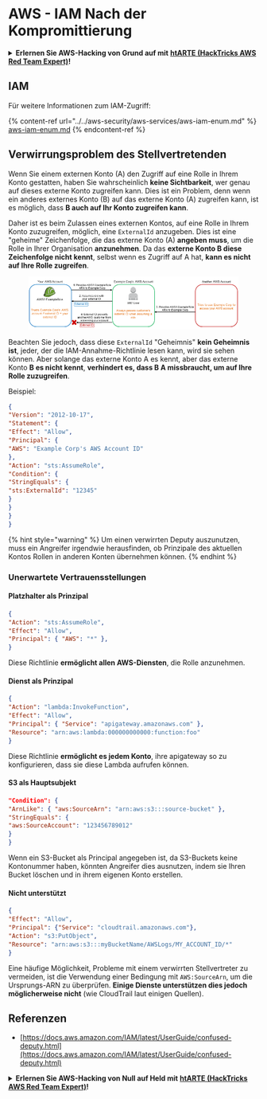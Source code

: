 # AWS - IAM Nach der Kompromittierung

<details>

<summary><strong>Erlernen Sie AWS-Hacking von Grund auf mit</strong> <a href="https://training.hacktricks.xyz/courses/arte"><strong>htARTE (HackTricks AWS Red Team Expert)</strong></a><strong>!</strong></summary>

Andere Möglichkeiten, HackTricks zu unterstützen:

* Wenn Sie Ihr **Unternehmen in HackTricks beworben sehen möchten** oder **HackTricks im PDF-Format herunterladen möchten**, überprüfen Sie die [**ABONNEMENTPLÄNE**](https://github.com/sponsors/carlospolop)!
* Holen Sie sich das [**offizielle PEASS & HackTricks-Merch**](https://peass.creator-spring.com)
* Entdecken Sie [**The PEASS Family**](https://opensea.io/collection/the-peass-family), unsere Sammlung exklusiver [**NFTs**](https://opensea.io/collection/the-peass-family)
* **Treten Sie der** 💬 [**Discord-Gruppe**](https://discord.gg/hRep4RUj7f) oder der [**Telegram-Gruppe**](https://t.me/peass) bei oder **folgen** Sie uns auf **Twitter** 🐦 [**@hacktricks_live**](https://twitter.com/hacktricks_live)**.**
* **Teilen Sie Ihre Hacking-Tricks, indem Sie PRs an die** [**HackTricks**](https://github.com/carlospolop/hacktricks) und [**HackTricks Cloud**](https://github.com/carlospolop/hacktricks-cloud) Github-Repositorys einreichen.

</details>

## IAM

Für weitere Informationen zum IAM-Zugriff:

{% content-ref url="../../aws-security/aws-services/aws-iam-enum.md" %}
[aws-iam-enum.md](../../aws-security/aws-services/aws-iam-enum.md)
{% endcontent-ref %}

## Verwirrungsproblem des Stellvertretenden

Wenn Sie einem externen Konto (A) den Zugriff auf eine Rolle in Ihrem Konto gestatten, haben Sie wahrscheinlich **keine Sichtbarkeit**, wer genau auf dieses externe Konto zugreifen kann. Dies ist ein Problem, denn wenn ein anderes externes Konto (B) auf das externe Konto (A) zugreifen kann, ist es möglich, dass **B auch auf Ihr Konto zugreifen kann**.

Daher ist es beim Zulassen eines externen Kontos, auf eine Rolle in Ihrem Konto zuzugreifen, möglich, eine `ExternalId` anzugeben. Dies ist eine "geheime" Zeichenfolge, die das externe Konto (A) **angeben muss**, um die Rolle in Ihrer Organisation **anzunehmen**. Da das **externe Konto B diese Zeichenfolge nicht kennt**, selbst wenn es Zugriff auf A hat, **kann es nicht auf Ihre Rolle zugreifen**.

<figure><img src="../../../.gitbook/assets/image (1) (7).png" alt=""><figcaption></figcaption></figure>

Beachten Sie jedoch, dass diese `ExternalId` "Geheimnis" **kein Geheimnis ist**, jeder, der die IAM-Annahme-Richtlinie lesen kann, wird sie sehen können. Aber solange das externe Konto A es kennt, aber das externe Konto **B es nicht kennt**, **verhindert es, dass B A missbraucht, um auf Ihre Rolle zuzugreifen**.

Beispiel:
```json
{
"Version": "2012-10-17",
"Statement": {
"Effect": "Allow",
"Principal": {
"AWS": "Example Corp's AWS Account ID"
},
"Action": "sts:AssumeRole",
"Condition": {
"StringEquals": {
"sts:ExternalId": "12345"
}
}
}
}
```
{% hint style="warning" %}
Um einen verwirrten Deputy auszunutzen, muss ein Angreifer irgendwie herausfinden, ob Prinzipale des aktuellen Kontos Rollen in anderen Konten übernehmen können.
{% endhint %}

### Unerwartete Vertrauensstellungen

#### Platzhalter als Prinzipal
```json
{
"Action": "sts:AssumeRole",
"Effect": "Allow",
"Principal": { "AWS": "*" },
}
```
Diese Richtlinie **ermöglicht allen AWS-Diensten**, die Rolle anzunehmen.

#### Dienst als Prinzipal
```json
{
"Action": "lambda:InvokeFunction",
"Effect": "Allow",
"Principal": { "Service": "apigateway.amazonaws.com" },
"Resource": "arn:aws:lambda:000000000000:function:foo"
}
```
Diese Richtlinie **ermöglicht es jedem Konto**, ihre apigateway so zu konfigurieren, dass sie diese Lambda aufrufen können.

#### S3 als Hauptsubjekt
```json
"Condition": {
"ArnLike": { "aws:SourceArn": "arn:aws:s3:::source-bucket" },
"StringEquals": {
"aws:SourceAccount": "123456789012"
}
}
```
Wenn ein S3-Bucket als Principal angegeben ist, da S3-Buckets keine Kontonummer haben, könnten Angreifer dies ausnutzen, indem sie Ihren Bucket löschen und in ihrem eigenen Konto erstellen.

#### Nicht unterstützt
```json
{
"Effect": "Allow",
"Principal": {"Service": "cloudtrail.amazonaws.com"},
"Action": "s3:PutObject",
"Resource": "arn:aws:s3:::myBucketName/AWSLogs/MY_ACCOUNT_ID/*"
}
```
Eine häufige Möglichkeit, Probleme mit einem verwirrten Stellvertreter zu vermeiden, ist die Verwendung einer Bedingung mit `AWS:SourceArn`, um die Ursprungs-ARN zu überprüfen. **Einige Dienste unterstützen dies jedoch möglicherweise nicht** (wie CloudTrail laut einigen Quellen).

## Referenzen

* [https://docs.aws.amazon.com/IAM/latest/UserGuide/confused-deputy.html](https://docs.aws.amazon.com/IAM/latest/UserGuide/confused-deputy.html)

<details>

<summary><strong>Erlernen Sie AWS-Hacking von Null auf Held mit</strong> <a href="https://training.hacktricks.xyz/courses/arte"><strong>htARTE (HackTricks AWS Red Team Expert)</strong></a><strong>!</strong></summary>

Andere Möglichkeiten, HackTricks zu unterstützen:

* Wenn Sie Ihr **Unternehmen in HackTricks beworben sehen möchten** oder **HackTricks im PDF-Format herunterladen möchten**, überprüfen Sie die [**ABONNEMENTPLÄNE**](https://github.com/sponsors/carlospolop)!
* Holen Sie sich das [**offizielle PEASS & HackTricks-Merch**](https://peass.creator-spring.com)
* Entdecken Sie [**The PEASS Family**](https://opensea.io/collection/the-peass-family), unsere Sammlung exklusiver [**NFTs**](https://opensea.io/collection/the-peass-family)
* **Treten Sie der** 💬 [**Discord-Gruppe**](https://discord.gg/hRep4RUj7f) oder der [**Telegram-Gruppe**](https://t.me/peass) bei oder **folgen** Sie uns auf **Twitter** 🐦 [**@hacktricks_live**](https://twitter.com/hacktricks_live)**.**
* **Teilen Sie Ihre Hacking-Tricks, indem Sie PRs an die** [**HackTricks**](https://github.com/carlospolop/hacktricks) und [**HackTricks Cloud**](https://github.com/carlospolop/hacktricks-cloud) GitHub-Repositories einreichen.

</details>

